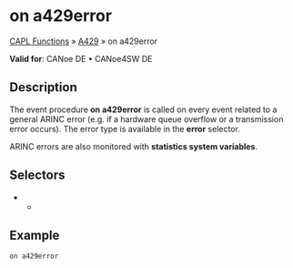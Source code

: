 # on a429error

[CAPL Functions](../../CAPLfunctions.md) » [A429](../CAPLfunctionsA429Overview.md) » on a429error

**Valid for**: CANoe DE • CANoe4SW DE

## Description

The event procedure **on a429error** is called on every event related to a general ARINC error (e.g. if a hardware queue overflow or a transmission error occurs). The error type is available in the **error** selector.

ARINC errors are also monitored with **statistics system variables**.

## Selectors

- -

## Example

```
on a429error
```
